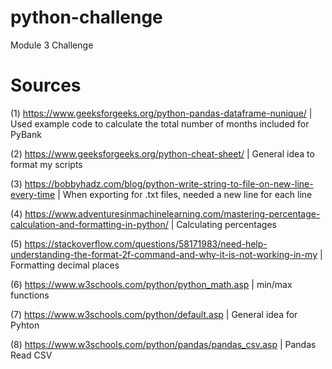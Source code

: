 # python-challenge
Module 3 Challenge
# Sources
(1) https://www.geeksforgeeks.org/python-pandas-dataframe-nunique/ | Used example code to calculate the total number of months included for PyBank
 
(2) https://www.geeksforgeeks.org/python-cheat-sheet/ | General idea to format my scripts
 
(3) https://bobbyhadz.com/blog/python-write-string-to-file-on-new-line-every-time | When exporting for .txt files, needed a new line for each line

(4) https://www.adventuresinmachinelearning.com/mastering-percentage-calculation-and-formatting-in-python/ | Calculating percentages

(5) https://stackoverflow.com/questions/58171983/need-help-understanding-the-format-2f-command-and-why-it-is-not-working-in-my | Formatting decimal places

(6) https://www.w3schools.com/python/python_math.asp | min/max functions

(7) https://www.w3schools.com/python/default.asp | General idea for Pyhton

(8) https://www.w3schools.com/python/pandas/pandas_csv.asp | Pandas Read CSV
